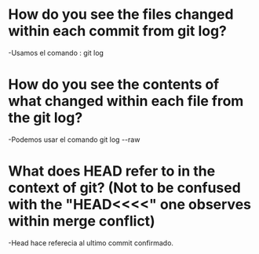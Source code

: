 # How do you see the files changed within each commit from git log?
  
  -Usamos el comando : git log

# How do you see the contents of what changed within each file from the git log?
   
  -Podemos usar el comando git log --raw

# What does HEAD refer to in the context of git? (Not to be confused with the "HEAD<<<<" one observes within merge conflict)
   
  -Head hace referecia al ultimo commit confirmado.
